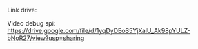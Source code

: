 Link drive:

Video debug spi:
https://drive.google.com/file/d/1yqDyDEoS5YjXalU_Ak98pYULZ-bNoR27/view?usp=sharing
